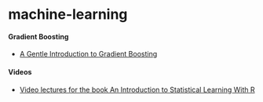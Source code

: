 # machine-learning

#### Gradient Boosting
- [A Gentle Introduction to Gradient Boosting](http://www.ccs.neu.edu/home/vip/teach/MLcourse/4_boosting/slides/gradient_boosting.pdf)

#### Videos
 - [Video lectures for the book An Introduction to Statistical Learning With R](http://www.dataschool.io/15-hours-of-expert-machine-learning-videos/)

